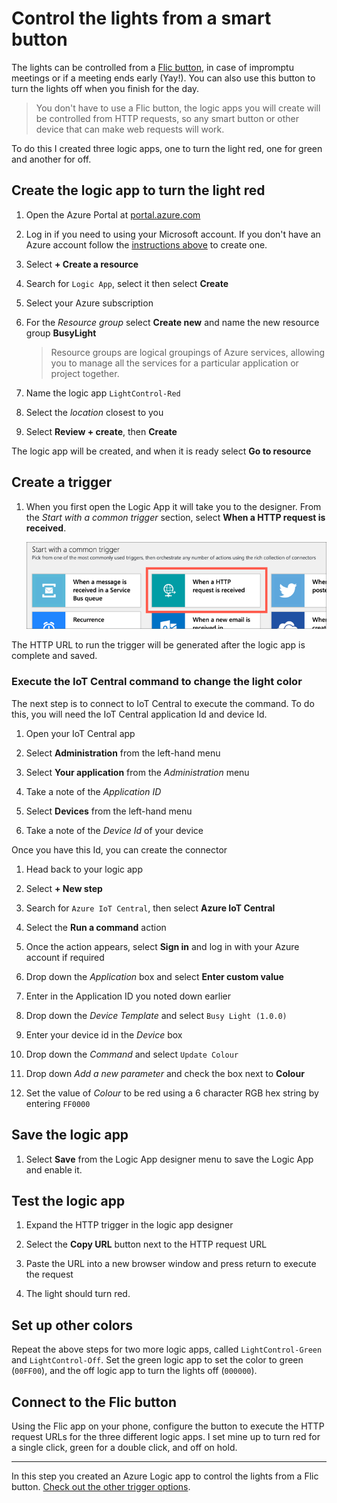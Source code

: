 # Control the lights from a smart button

The lights can be controlled from a [Flic button](https://amzn.to/3aRYlpe), in case of impromptu meetings or if a meeting ends early (Yay!). You can also use this button to turn the lights off when you finish for the day.

> You don't have to use a Flic button, the logic apps you will create will be controlled from HTTP requests, so any smart button or other device that can make web requests will work.

To do this I created three logic apps, one to turn the light red, one for green and another for off.

## Create the logic app to turn the light red

1. Open the Azure Portal at [portal.azure.com](https://portal.azure.com/?WT.mc_id=busylight-github-jabenn)

1. Log in if you need to using your Microsoft account. If you don't have an Azure account follow the [instructions above](https://github.com/jimbobbennett/BusyLight/tree/master#set-up-the-iot-central-app) to create one.

1. Select **+ Create a resource**

1. Search for `Logic App`, select it then select **Create**

1. Select your Azure subscription

1. For the *Resource group* select **Create new** and name the new resource group **BusyLight**

    > Resource groups are logical groupings of Azure services, allowing you to manage all the services for a particular application or project together.

1. Name the logic app `LightControl-Red`

1. Select the *location* closest to you

1. Select **Review + create**, then **Create**

The logic app will be created, and when it is ready select **Go to resource**

## Create a trigger

1. When you first open the Logic App it will take you to the designer. From the *Start with a common trigger* section, select **When a HTTP request is received**.

    ![Http trigger option](../images/HttpTrigger.png)

The HTTP URL to run the trigger will be generated after the logic app is complete and saved.

### Execute the IoT Central command to change the light color

The next step is to connect to IoT Central to execute the command. To do this, you will need the IoT Central application Id and device Id.

1. Open your IoT Central app

1. Select **Administration** from the left-hand menu

1. Select **Your application** from the *Administration* menu

1. Take a note of the *Application ID*

1. Select **Devices** from the left-hand menu

1. Take a note of the *Device Id* of your device

Once you have this Id, you can create the connector

1. Head back to your logic app

1. Select **+ New step**

1. Search for `Azure IoT Central`, then select **Azure IoT Central**

1. Select the **Run a command** action

1. Once the action appears, select **Sign in** and log in with your Azure account if required

1. Drop down the *Application* box and select **Enter custom value**

1. Enter in the Application ID you noted down earlier

1. Drop down the *Device Template* and select `Busy Light (1.0.0)`

1. Enter your device id in the *Device* box

1. Drop down the *Command* and select `Update Colour`

1. Drop down *Add a new parameter* and check the box next to **Colour**

1. Set the value of *Colour* to be red using a 6 character RGB hex string by entering `FF0000`

## Save the logic app

1. Select **Save** from the Logic App designer menu to save the Logic App and enable it.

## Test the logic app

1. Expand the HTTP trigger in the logic app designer

1. Select the **Copy URL** button next to the HTTP request URL

1. Paste the URL into a new browser window and press return to execute the request

1. The light should turn red.

## Set up other colors

Repeat the above steps for two more logic apps, called `LightControl-Green` and `LightControl-Off`. Set the green logic app to set the color to green (`00FF00`), and the off logic app to turn the lights off (`000000`).

## Connect to the Flic button

Using the Flic app on your phone, configure the button to execute the HTTP request URLs for the three different logic apps. I set mine up to turn red for a single click, green for a double click, and off on hold.

<hr>

In this step you created an Azure Logic app to control the lights from a Flic button. [Check out the other trigger options](./connect-logic-app.md).
